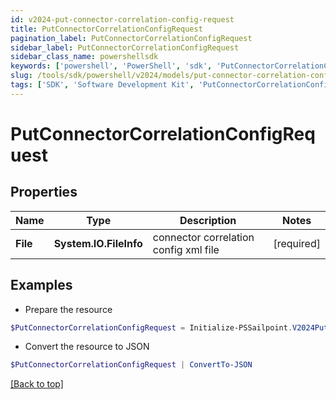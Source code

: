 ```yaml
---
id: v2024-put-connector-correlation-config-request
title: PutConnectorCorrelationConfigRequest
pagination_label: PutConnectorCorrelationConfigRequest
sidebar_label: PutConnectorCorrelationConfigRequest
sidebar_class_name: powershellsdk
keywords: ['powershell', 'PowerShell', 'sdk', 'PutConnectorCorrelationConfigRequest', 'V2024PutConnectorCorrelationConfigRequest'] 
slug: /tools/sdk/powershell/v2024/models/put-connector-correlation-config-request
tags: ['SDK', 'Software Development Kit', 'PutConnectorCorrelationConfigRequest', 'V2024PutConnectorCorrelationConfigRequest']
---
```



# PutConnectorCorrelationConfigRequest

## Properties

Name | Type | Description | Notes
------------ | ------------- | ------------- | -------------
**File** | **System.IO.FileInfo** | connector correlation config xml file | [required]

## Examples

- Prepare the resource
```powershell
$PutConnectorCorrelationConfigRequest = Initialize-PSSailpoint.V2024PutConnectorCorrelationConfigRequest  -File null
```

- Convert the resource to JSON
```powershell
$PutConnectorCorrelationConfigRequest | ConvertTo-JSON
```


[[Back to top]](#) 

